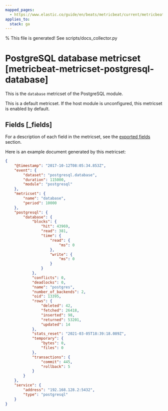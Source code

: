```yaml
---
mapped_pages:
  - https://www.elastic.co/guide/en/beats/metricbeat/current/metricbeat-metricset-postgresql-database.html
applies_to:
  stack: ga
---
```


% This file is generated! See scripts/docs_collector.py

# PostgreSQL database metricset [metricbeat-metricset-postgresql-database]

This is the `database` metricset of the PostgreSQL module.

This is a default metricset. If the host module is unconfigured, this metricset is enabled by default.

## Fields [_fields]

For a description of each field in the metricset, see the [exported fields](/reference/metricbeat/exported-fields-postgresql.md) section.

Here is an example document generated by this metricset:

```json
{
    "@timestamp": "2017-10-12T08:05:34.853Z",
    "event": {
        "dataset": "postgresql.database",
        "duration": 115000,
        "module": "postgresql"
    },
    "metricset": {
        "name": "database",
        "period": 10000
    },
    "postgresql": {
        "database": {
            "blocks": {
                "hit": 43969,
                "read": 381,
                "time": {
                    "read": {
                        "ms": 0
                    },
                    "write": {
                        "ms": 0
                    }
                }
            },
            "conflicts": 0,
            "deadlocks": 0,
            "name": "postgres",
            "number_of_backends": 2,
            "oid": 13395,
            "rows": {
                "deleted": 42,
                "fetched": 26418,
                "inserted": 98,
                "returned": 53201,
                "updated": 14
            },
            "stats_reset": "2021-03-05T18:39:18.089Z",
            "temporary": {
                "bytes": 0,
                "files": 0
            },
            "transactions": {
                "commit": 445,
                "rollback": 5
            }
        }
    },
    "service": {
        "address": "192.168.128.2:5432",
        "type": "postgresql"
    }
}
```

